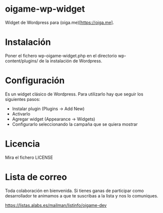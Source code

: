 oigame-wp-widget
===============

Widget de Wordpress para (oiga.me)[https://oiga.me].

Instalación
===========

Poner el fichero wp-oigame-widget.php en el directorio wp-content/plugins/ de la instalación de Wordpress.

Configuración
=============

Es un widget clásico de Wordpress. Para utilizarlo hay que seguir los siguientes pasos: 

* Instalar plugin (Plugins -> Add New)
* Activarlo
* Agregar widget (Appearance -> Widgets)
* Configurarlo seleccionando la campaña que se quiera mostrar
 
Licencia
========

Mira el fichero LICENSE

Lista de correo
===============

Toda colaboración en bienvenida. Si tienes ganas de participar como desarrollador te animamos a que te suscribas a la lista y nos lo comuniques.

https://listas.alabs.es/mailman/listinfo/oigame-dev


